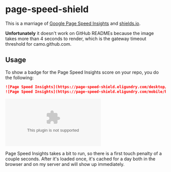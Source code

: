 # page-speed-shield

This is a marriage of [Google Page Speed Insights][page-speed] and [shields.io](https://shields.io/).

**Unfortunately** it doesn't work on GitHub READMEs because the image takes more than 4 seconds to render, which is the
gateway timeout threshold for camo.github.com.

## Usage

To show a badge for the Page Speed Insights score on your repo, you do the following:

```md
![Page Speed Insights](https://page-speed-shield.eligundry.com/desktop/https://eligundry.com)
![Page Speed Insights](https://page-speed-shield.eligundry.com/mobile/https://eligundry.com)
```

![Desktop Page Speed Insights](https://page-speed-shield.eligundry.com/desktop/https://eligundry.com)

Page Speed Insights takes a bit to run, so there is a first touch penalty of a couple seconds. After it's loaded once,
it's cached for a day both in the browser and on my server and will show up immediately.

[page-speed]: https://developers.google.com/speed/pagespeed/insights/

